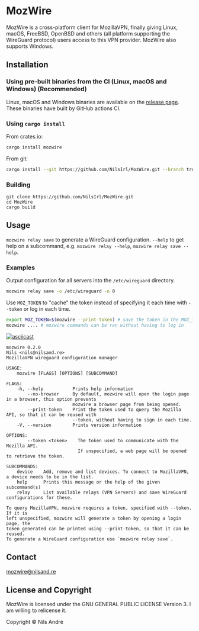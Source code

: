 # MozWire

MozWire is a cross-platform client for MozillaVPN, finally giving Linux, macOS,
FreeBSD, OpenBSD and others (all platform supporting the WireGuard protocol)
users access to this VPN provider. MozWire also supports Windows.

## Installation

### Using pre-built binaries from the CI (Linux, macOS and Windows) (Recommended)

Linux, macOS and Windows binaries are available on the [release page]. These
binaries have built by GitHub actions CI.

### Using `cargo install`

From crates.io:

```sh
cargo install mozwire
```

From git:

```sh
cargo install --git https://github.com/NilsIrl/MozWire.git --branch trunk
```

### Building

```
git clone https://github.com/NilsIrl/MozWire.git
cd MozWire
cargo build
```

## Usage

`mozwire relay save` to generate a WireGuard configuration. `--help` to get help
on a subcommand, e.g. `mozwire relay --help`, `mozwire relay save --help`.

### Examples

Output configuration for all servers into the `/etc/wireguard` directory.

```sh
mozwire relay save -o /etc/wireguard -n 0
```

Use `MOZ_TOKEN` to "cache" the token instead of specifying it each time with
`--token` or log in each time.

```sh
export MOZ_TOKEN=$(mozwire --print-token) # save the token in the MOZ_TOKEN environment variable
mozwire .... # mozwire commands can be ran without having to log in
```

[![asciicast](https://asciinema.org/a/002XVrcKQYcWOwP15OLVLjEL9.svg)](https://asciinema.org/a/002XVrcKQYcWOwP15OLVLjEL9)

```
mozwire 0.2.0
Nils <nils@nilsand.re>
MozillaVPN wireguard configuration manager

USAGE:
    mozwire [FLAGS] [OPTIONS] [SUBCOMMAND]

FLAGS:
    -h, --help           Prints help information
        --no-browser     By default, mozwire will open the login page in a browser, this option prevents
                         mozwire a browser page from being opened.
        --print-token    Print the token used to query the Mozilla API, so that it can be reused with
                         --token, without having to sign in each time.
    -V, --version        Prints version information

OPTIONS:
        --token <token>    The token used to communicate with the Mozilla API.
                           If unspecified, a web page will be opened to retrieve the token.

SUBCOMMANDS:
    device    Add, remove and list devices. To connect to MozillaVPN, a device needs to be in the list.
    help      Prints this message or the help of the given subcommand(s)
    relay     List available relays (VPN Servers) and save WireGuard configurations for these.

To query MozillaVPN, mozwire requires a token, specified with --token. If it is
left unspecified, mozwire will generate a token by opening a login page, the
token generated can be printed using --print-token, so that it can be reused.
To generate a WireGuard configuration use `mozwire relay save`.
```

## Contact

[mozwire@nilsand.re](mailto:mozwire@nilsand.re)

## License and Copyright

MozWire is licensed under the GNU GENERAL PUBLIC LICENSE Version 3. I am willing
to relicense it.

Copyright © Nils André

[release page]: https://github.com/NilsIrl/MozWire/releases
